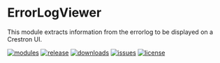 # ErrorLogViewer
This module extracts information from the errorlog to be displayed on a Crestron UI.

[![modules](https://img.shields.io/badge/S%23-Modules-brightgreen.svg)](#) [![release](https://img.shields.io/github/release/bitm0de/ErrorLogViewer.svg?style=flat)](https://github.com/bitm0de/ErrorLogViewer/releases) [![downloads](https://img.shields.io/github/downloads/bitm0de/ErrorLogViewer/total.svg?style=flat)](https://github.com/bitm0de/ErrorLogViewer/releases) [![issues](https://img.shields.io/github/issues/bitm0de/ErrorLogViewer?style=flat)](https://github.com/bitm0de/ErrorLogViewer/issues) [![license](https://img.shields.io/github/license/bitm0de/ErrorLogViewer?style=flat)](https://github.com/bitm0de/ErrorLogViewer/blob/master/LICENSE)
